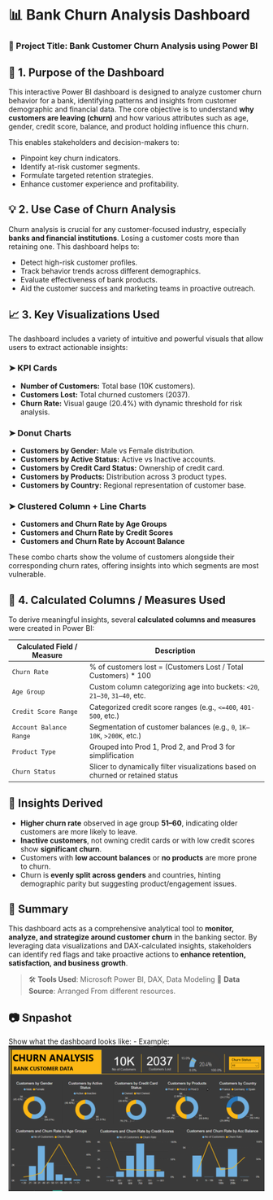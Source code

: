 
# 📊 Bank Churn Analysis Dashboard

### 📁 Project Title: **Bank Customer Churn Analysis using Power BI**


## 🎯 1. Purpose of the Dashboard

This interactive Power BI dashboard is designed to analyze customer churn behavior for a bank, identifying patterns and insights from customer demographic and financial data. The core objective is to understand **why customers are leaving (churn)** and how various attributes such as age, gender, credit score, balance, and product holding influence this churn.

This enables stakeholders and decision-makers to:

* Pinpoint key churn indicators.
* Identify at-risk customer segments.
* Formulate targeted retention strategies.
* Enhance customer experience and profitability.


## 💡 2. Use Case of Churn Analysis

Churn analysis is crucial for any customer-focused industry, especially **banks and financial institutions**. Losing a customer costs more than retaining one. This dashboard helps to:

* Detect high-risk customer profiles.
* Track behavior trends across different demographics.
* Evaluate effectiveness of bank products.
* Aid the customer success and marketing teams in proactive outreach.


## 📈 3. Key Visualizations Used

The dashboard includes a variety of intuitive and powerful visuals that allow users to extract actionable insights:

### ➤ **KPI Cards**

* **Number of Customers:** Total base (10K customers).
* **Customers Lost:** Total churned customers (2037).
* **Churn Rate:** Visual gauge (20.4%) with dynamic threshold for risk analysis.

### ➤ **Donut Charts**

* **Customers by Gender:** Male vs Female distribution.
* **Customers by Active Status:** Active vs Inactive accounts.
* **Customers by Credit Card Status:** Ownership of credit card.
* **Customers by Products:** Distribution across 3 product types.
* **Customers by Country:** Regional representation of customer base.

### ➤ **Clustered Column + Line Charts**

* **Customers and Churn Rate by Age Groups**
* **Customers and Churn Rate by Credit Scores**
* **Customers and Churn Rate by Account Balance**

These combo charts show the volume of customers alongside their corresponding churn rates, offering insights into which segments are most vulnerable.


## 🧮 4. Calculated Columns / Measures Used

To derive meaningful insights, several **calculated columns and measures** were created in Power BI:

| Calculated Field / Measure | Description                                                                     |
| -------------------------- | ------------------------------------------------------------------------------- |
| `Churn Rate`               | % of customers lost = (Customers Lost / Total Customers) \* 100                 |
| `Age Group`                | Custom column categorizing age into buckets: `<20`, `21–30`, `31–40`, etc.      |
| `Credit Score Range`       | Categorized credit score ranges (e.g., `<=400`, `401-500`, etc.)                |
| `Account Balance Range`    | Segmentation of customer balances (e.g., `0`, `1K–10K`, `>200K`, etc.)          |
| `Product Type`             | Grouped into Prod 1, Prod 2, and Prod 3 for simplification                      |
| `Churn Status`             | Slicer to dynamically filter visualizations based on churned or retained status |


## 🧠 Insights Derived

* **Higher churn rate** observed in age group **51–60**, indicating older customers are more likely to leave.
* **Inactive customers**, not owning credit cards or with low credit scores show **significant churn**.
* Customers with **low account balances** or **no products** are more prone to churn.
* Churn is **evenly split across genders** and countries, hinting demographic parity but suggesting product/engagement issues.


## 📌 Summary

This dashboard acts as a comprehensive analytical tool to **monitor, analyze, and strategize around customer churn** in the banking sector. By leveraging data visualizations and DAX-calculated insights, stakeholders can identify red flags and take proactive actions to **enhance retention, satisfaction, and business growth**.


> 🛠 **Tools Used**: Microsoft Power BI, DAX, Data Modeling
> 📂 **Data Source**: Arranged From different resources.


## 📷 Snpashot

Show what the dashboard looks like: -
Example: ![Dashboard Preview](https://github.com/GithubSameep/Bank-Customer-Churn-Analysis/blob/main/Bank%20Churn%20Dashboard.png)

